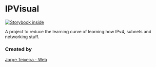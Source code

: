 # IPVisual
[![Storybook inside](https://raw.githubusercontent.com/storybookjs/brand/master/badge/badge-storybook.svg)](https://storybook.js.org)

A project to reduce the learning curve of learning how IPv4, subnets and networking stuff.

### Created by
[Jorge Teixeira - Web](https://jorgeteixeira.es)
